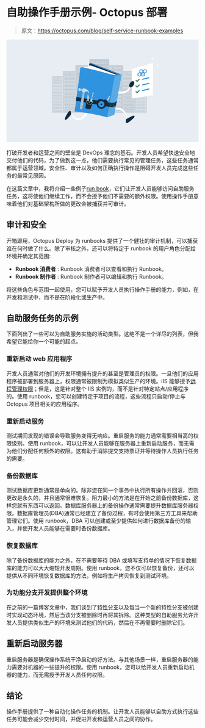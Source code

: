 # 自助操作手册示例- Octopus 部署

> 原文：<https://octopus.com/blog/self-service-runbook-examples>

[![Self-service runbooks examples](img/e6cbb45bfc78ecd1ba77430d7daff829.png)](#)

打破开发者和运营之间的壁垒是 DevOps 理念的基石。开发人员希望快速安全地交付他们的代码，为了做到这一点，他们需要执行常见的管理任务，这些任务通常都属于运营领域。安全性、审计以及如何正确执行操作是阻碍开发人员完成这些任务的最常见原因。

在这篇文章中，我将介绍一些例子[run book](https://octopus.com/docs/runbooks)，它们让开发人员能够访问自助服务任务，这将使他们继续工作，而不会授予他们不需要的额外权限。使用操作手册意味着他们对基础架构所做的更改会被捕获并可审计。

## 审计和安全

开箱即用，Octopus Deploy 为 runbooks 提供了一个健壮的审计机制，可以捕获谁在何时做了什么。除了审核之外，还可以将特定于 runbook 的用户角色分配给环境并确定其范围:

*   **Runbook 消费者** : Runbook 消费者可以查看和执行 Runbook。
*   **Runbook 制作者** : Runbook 制作者可以编辑和执行 Runbook。

将这些角色与范围一起使用，您可以赋予开发人员执行操作手册的能力，例如，在开发和测试中，而不是在阶段化或生产中。

## 自助服务任务的示例

下面列出了一些可以为自助服务实施的活动类型。这绝不是一个详尽的列表，但我希望它能给你一个可能的起点。

### 重新启动 web 应用程序

开发人员通常对他们的开发环境拥有提升的甚至是管理员的权限。一旦他们的应用程序被部署到服务器上，权限通常被限制为模拟类似生产的环境。IIS 能够授予[远程管理权限](https://docs.microsoft.com/en-us/iis/manage/remote-administration/remote-administration-for-iis-manager)；但是，这是针对整个 IIS 实例的，而不是针对特定站点/应用程序的。使用 runbook，您可以创建特定于项目的流程，这些流程只启动/停止与 Octopus 项目相关的应用程序。

### 重新启动服务

测试期间发现的错误会导致服务变得无响应。重启服务的能力通常需要相当高的权限级别。使用 runbook，可以让开发人员能够在服务器上重新启动服务，而无需为他们分配任何额外的权限。这有助于消除提交支持票证并等待操作人员执行任务的需要。

### 备份数据库

测试数据库更新通常是单向的。除非您在同一个事务中执行所有操作并回滚，否则更改是永久的，并且通常很难恢复。阻力最小的方法是在开始之前备份数据库，这样您就有东西可以返回。数据库服务器上的备份操作通常需要提升数据库服务器权限。数据库管理员(DBA)通常已经建立了备份过程，有时会使用第三方工具来帮助管理它们。使用 runbook，DBA 可以创建或至少提供如何进行数据库备份的输入，并使开发人员能够在需要时备份数据库。

### 恢复数据库

除了备份数据库的能力之外，在不需要等待 DBA 或填写支持单的情况下恢复数据库的能力可以大大缩短开发周期。使用 runbook，您不仅可以恢复备份，还可以提供从不同环境恢复数据库的方法，例如将生产拷贝恢复到测试环境。

### 为功能分支开发提供整个环境

在之前的一篇博客文章中，我们谈到了[特性分支](https://octopus.com/blog/rethinking-feature-branch-deployments)以及每当一个新的特性分支被创建时实现动态环境，然后当该分支被删除时再将其拆除。这种类型的自助服务允许开发人员提供类似生产的环境来测试他们的代码，然后在不再需要时删除它们。

## 重新启动服务器

重启服务器是确保操作系统干净启动的好方法。与其他场景一样，重启服务器的能力需要对机器的一些提升的权限。使用 runbook，您可以给开发人员重新启动机器的能力，而无需授予开发人员任何权限。

## 结论

操作手册提供了一种自动化操作任务的机制。让开发人员能够以自助方式执行这些任务可能会减少交付时间，并促进开发和运营人员之间的协作。